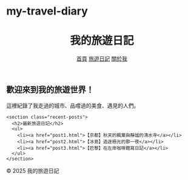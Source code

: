 # my-travel-diary
<!DOCTYPE html>
<html lang="zh-Hant">
<head>
  <meta charset="UTF-8">
  <meta name="viewport" content="width=device-width, initial-scale=1.0">
  <title>我的旅遊日記</title>
  <link rel="stylesheet" href="style.css">
</head>
<body>
  <header>
    <h1>我的旅遊日記</h1>
    <nav>
      <a href="index.html">首頁</a>
      <a href="diary.html">旅遊日記</a>
      <a href="about.html">關於我</a>
    </nav>
  </header>

  <main>
    <section class="intro">
      <h2>歡迎來到我的旅遊世界！</h2>
      <p>這裡紀錄了我走過的城市、品嚐過的美食、遇見的人們。</p>
    </section>

    <section class="recent-posts">
      <h2>最新旅遊日記</h2>
      <ul>
        <li><a href="post1.html">【京都】秋天的楓葉與靜謐的清水寺</a></li>
        <li><a href="post2.html">【冰島】追逐極光的那一夜</a></li>
        <li><a href="post3.html">【巴黎】在左岸咖啡館寫日記</a></li>
      </ul>
    </section>
  </main>

  <footer>
    <p>&copy; 2025 我的旅遊日記</p>
  </footer>
</body>
</html>
